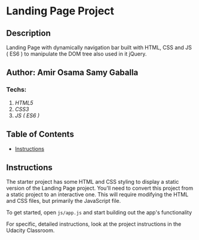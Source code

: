 # Landing Page Project

## Description

Landing Page with dynamically navigation bar built with HTML, CSS and JS ( ES6 ) to manipulate the DOM tree also used in it jQuery.

## Author: Amir Osama Samy Gaballa

### Techs:

1. _HTML5_
2. _CSS3_
3. _JS ( ES6 )_

## Table of Contents

- [Instructions](#instructions)

## Instructions

The starter project has some HTML and CSS styling to display a static version of the Landing Page project. You'll need to convert this project from a static project to an interactive one. This will require modifying the HTML and CSS files, but primarily the JavaScript file.

To get started, open `js/app.js` and start building out the app's functionality

For specific, detailed instructions, look at the project instructions in the Udacity Classroom.
